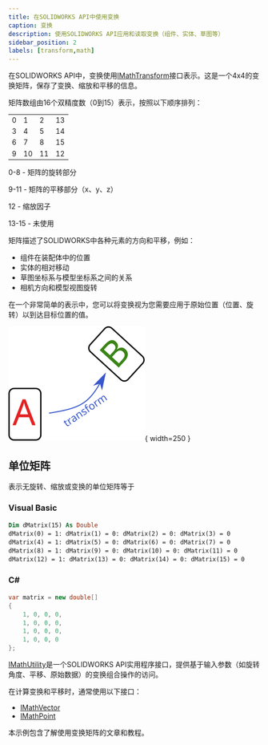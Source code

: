 ```yaml
---
title: 在SOLIDWORKS API中使用变换
caption: 变换
description: 使用SOLIDWORKS API应用和读取变换（组件、实体、草图等）
sidebar_position: 2
labels: [transform,math]
---
```

在SOLIDWORKS API中，变换使用[IMathTransform](https://help.solidworks.com/2018/english/api/sldworksapi/solidworks.interop.sldworks~solidworks.interop.sldworks.imathtransform.html)接口表示。这是一个4x4的变换矩阵，保存了变换、缩放和平移的信息。

矩阵数组由16个双精度数（0到15）表示，按照以下顺序排列：

|||||
|-|-|-|-|
|0|1|2|13|
|3|4|5|14|
|6|7|8|15|
|9|10|11|12|

0-8 - 矩阵的旋转部分

9-11 - 矩阵的平移部分（x、y、z）

12 - 缩放因子

13-15 - 未使用

矩阵描述了SOLIDWORKS中各种元素的方向和平移，例如：

* 组件在装配体中的位置
* 实体的相对移动
* 草图坐标系与模型坐标系之间的关系
* 相机方向和模型视图旋转

在一个非常简单的表示中，您可以将变换视为您需要应用于原始位置（位置、旋转）以到达目标位置的值。

![transform.svg](transform.svg){ width=250 }

## 单位矩阵

表示无旋转、缩放或变换的单位矩阵等于

### Visual Basic

~~~ vb
Dim dMatrix(15) As Double
dMatrix(0) = 1: dMatrix(1) = 0: dMatrix(2) = 0: dMatrix(3) = 0
dMatrix(4) = 1: dMatrix(5) = 0: dMatrix(6) = 0: dMatrix(7) = 0
dMatrix(8) = 1: dMatrix(9) = 0: dMatrix(10) = 0: dMatrix(11) = 0
dMatrix(12) = 1: dMatrix(13) = 0: dMatrix(14) = 0: dMatrix(15) = 0
~~~

### C#

~~~ cs
var matrix = new double[]
{
    1, 0, 0, 0,
    1, 0, 0, 0,
    1, 0, 0, 0,
    1, 0, 0, 0
};
~~~

[IMathUtility](https://help.solidworks.com/2018/english/api/sldworksapi/solidworks.interop.sldworks~solidworks.interop.sldworks.imathutility.html)是一个SOLIDWORKS API实用程序接口，提供基于输入参数（如旋转角度、平移、原始数据）的变换组合操作的访问。

在计算变换和平移时，通常使用以下接口：

* [IMathVector](https://help.solidworks.com/2018/english/api/sldworksapi/solidworks.interop.sldworks~solidworks.interop.sldworks.imathvector.html)
* [IMathPoint](https://help.solidworks.com/2018/english/api/sldworksapi/solidworks.interop.sldworks~solidworks.interop.sldworks.imathpoint.html)

本示例包含了解使用变换矩阵的文章和教程。